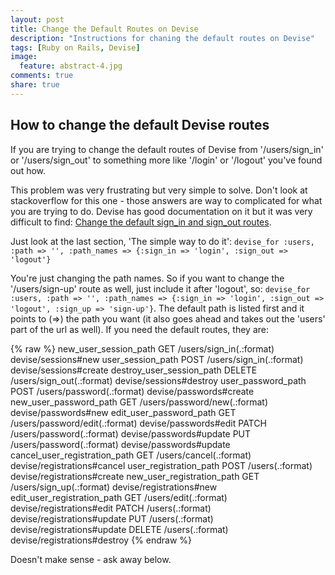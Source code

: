 ```yaml
---
layout: post
title: Change the Default Routes on Devise
description: "Instructions for chaning the default routes on Devise"
tags: [Ruby on Rails, Devise]
image:
  feature: abstract-4.jpg
comments: true
share: true
---
```


## How to change the default Devise routes
If you are trying to change the default routes of Devise from '/users/sign_in' or '/users/sign_out' to something more like '/login' or '/logout' you've found out how.

This problem was very frustrating but very simple to solve. Don't look at stackoverflow for this one - those answers are way to complicated for what you are trying to do. Devise has good documentation on it but it was very difficult to find: [Change the default sign_in and sign_out routes](https://github.com/plataformatec/devise/wiki/How-To:-Change-the-default-sign_in-and-sign_out-routes). 

Just look at the last section, 'The simple way to do it':
`devise_for :users, :path => '', :path_names => {:sign_in => 'login', :sign_out => 'logout'}`

You're just changing the path names. So if you want to change the '/users/sign-up' route as well, just include it after 'logout', so:
`devise_for :users, :path => '', :path_names => {:sign_in => 'login', :sign_out => 'logout', :sign_up => 'sign-up'}`. The default path is listed first and it points to (=>) the path you want (it also goes ahead and takes out the 'users' part of the url as well).  If you need the default routes, they are:

{% raw %}
new_user_session_path	 GET	 /users/sign_in(.:format)	 devise/sessions#new
user_session_path	 POST	 /users/sign_in(.:format)	 devise/sessions#create
destroy_user_session_path	 DELETE	 /users/sign_out(.:format)	 devise/sessions#destroy
user_password_path	 POST	 /users/password(.:format)	 devise/passwords#create
new_user_password_path	 GET	 /users/password/new(.:format)	 devise/passwords#new
edit_user_password_path	 GET	 /users/password/edit(.:format)	 devise/passwords#edit
PATCH	 /users/password(.:format)	 devise/passwords#update
PUT	 /users/password(.:format)	 devise/passwords#update
cancel_user_registration_path	 GET	 /users/cancel(.:format)	 devise/registrations#cancel
user_registration_path	 POST	 /users(.:format)	 devise/registrations#create
new_user_registration_path	 GET	 /users/sign_up(.:format)	 devise/registrations#new
edit_user_registration_path	 GET	 /users/edit(.:format)	 devise/registrations#edit
PATCH	 /users(.:format)	 devise/registrations#update
PUT	 /users(.:format)	 devise/registrations#update
DELETE	 /users(.:format)	 devise/registrations#destroy
{% endraw %}

Doesn't make sense - ask away below.